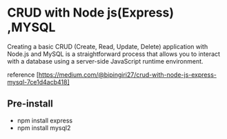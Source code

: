 # CRUD with Node js(Express) ,MYSQL

Creating a basic CRUD (Create, Read, Update, Delete) application with Node.js and MySQL is a straightforward process that allows you to interact with a database using a server-side JavaScript runtime environment.

reference [https://medium.com/@bipingiri27/crud-with-node-js-express-mysql-7ce1d4acb418]

## Pre-install

- npm install express
- npm install mysql2
